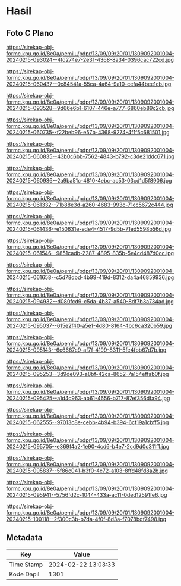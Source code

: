# Hasil

## Foto C Plano

https://sirekap-obj-formc.kpu.go.id/8e0a/pemilu/pdpr/13/09/09/20/01/1309092001004-20240215-093024--4fd274e7-2e31-4368-8a34-0396cac722cd.jpg

https://sirekap-obj-formc.kpu.go.id/8e0a/pemilu/pdpr/13/09/09/20/01/1309092001004-20240215-060437--0c84541a-55ca-4a64-9a10-cefa44bee1cb.jpg

https://sirekap-obj-formc.kpu.go.id/8e0a/pemilu/pdpr/13/09/09/20/01/1309092001004-20240215-093528--9d66e6b1-6107-446e-a777-6860eb89c2cb.jpg

https://sirekap-obj-formc.kpu.go.id/8e0a/pemilu/pdpr/13/09/09/20/01/1309092001004-20240215-060735--f22beb96-e57b-4368-9274-4f1f5c681501.jpg

https://sirekap-obj-formc.kpu.go.id/8e0a/pemilu/pdpr/13/09/09/20/01/1309092001004-20240215-060835--43b0c6bb-7562-4843-b792-c3de21ddc671.jpg

https://sirekap-obj-formc.kpu.go.id/8e0a/pemilu/pdpr/13/09/09/20/01/1309092001004-20240215-060936--2a9ba51c-4810-4ebc-ac53-03cd1d5f8906.jpg

https://sirekap-obj-formc.kpu.go.id/8e0a/pemilu/pdpr/13/09/09/20/01/1309092001004-20240215-061332--71b88e3d-a260-4683-993c-71cc5672c444.jpg

https://sirekap-obj-formc.kpu.go.id/8e0a/pemilu/pdpr/13/09/09/20/01/1309092001004-20240215-061436--e150631e-ede4-4517-9d5b-71ed5598b56d.jpg

https://sirekap-obj-formc.kpu.go.id/8e0a/pemilu/pdpr/13/09/09/20/01/1309092001004-20240215-061546--9851cadb-2287-4895-835b-5e4cd487d0cc.jpg

https://sirekap-obj-formc.kpu.go.id/8e0a/pemilu/pdpr/13/09/09/20/01/1309092001004-20240215-061658--c5d78dbd-4b99-419d-8312-da4a46859936.jpg

https://sirekap-obj-formc.kpu.go.id/8e0a/pemilu/pdpr/13/09/09/20/01/1309092001004-20240215-094932--d080fcd9-c5da-4b37-a540-8df7b3a734ad.jpg

https://sirekap-obj-formc.kpu.go.id/8e0a/pemilu/pdpr/13/09/09/20/01/1309092001004-20240215-095037--615e2f40-a5e1-4d80-8164-4bc6ca320b59.jpg

https://sirekap-obj-formc.kpu.go.id/8e0a/pemilu/pdpr/13/09/09/20/01/1309092001004-20240215-095143--6c6667c9-af7f-4199-8311-5fe4fbb67d7b.jpg

https://sirekap-obj-formc.kpu.go.id/8e0a/pemilu/pdpr/13/09/09/20/01/1309092001004-20240215-095253--3d9de093-a8bf-42ca-8652-7a154effab0f.jpg

https://sirekap-obj-formc.kpu.go.id/8e0a/pemilu/pdpr/13/09/09/20/01/1309092001004-20240215-095425--a1d4c963-ab61-4656-b717-87ef356dfa94.jpg

https://sirekap-obj-formc.kpu.go.id/8e0a/pemilu/pdpr/13/09/09/20/01/1309092001004-20240215-062555--97013c8e-cebb-4b94-b394-6cf19a1cbff5.jpg

https://sirekap-obj-formc.kpu.go.id/8e0a/pemilu/pdpr/13/09/09/20/01/1309092001004-20240215-095705--e369f4a2-1e90-4cd6-b4e7-2cd9d0c311f1.jpg

https://sirekap-obj-formc.kpu.go.id/8e0a/pemilu/pdpr/13/09/09/20/01/1309092001004-20240215-095837--5f86c041-b3f0-4c72-a103-8ffd48fd8a2b.jpg

https://sirekap-obj-formc.kpu.go.id/8e0a/pemilu/pdpr/13/09/09/20/01/1309092001004-20240215-095941--5756fd2c-1044-433a-ac11-0ded12591fe6.jpg

https://sirekap-obj-formc.kpu.go.id/8e0a/pemilu/pdpr/13/09/09/20/01/1309092001004-20240215-100118--2f300c3b-b7da-4f0f-8d3a-f7078bdf7498.jpg


## Metadata

| Key        | Value               |
| ---------- | ------------------- |
| Time Stamp | 2024-02-22 13:03:33 |
| Kode Dapil | 1301                |



